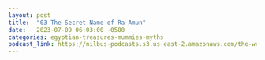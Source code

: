 ```yaml
---
layout: post
title:  "03 The Secret Name of Ra-Amun"
date:   2023-07-09 06:03:00 -0500
categories: egyptian-treasures-mummies-myths
podcast_link: https://nilbus-podcasts.s3.us-east-2.amazonaws.com/the-well-trained-mind/Egyptian%20Treasures%20-%20Mummies%20&%20Myths/03%20The%20Secret%20Name%20of%20Ra-Amun.mp3
---
```

